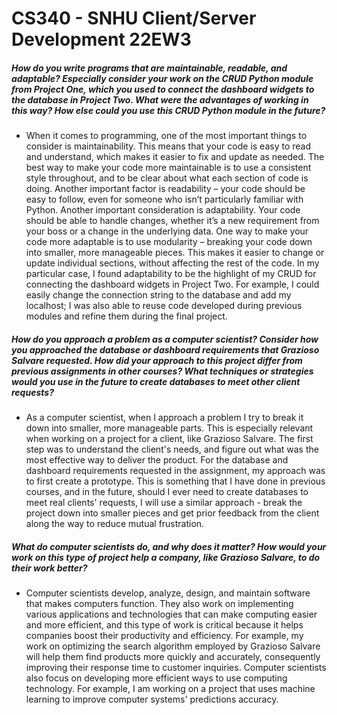 # CS340 - SNHU Client/Server Development 22EW3

##### How do you write programs that are maintainable, readable, and adaptable? Especially consider your work on the CRUD Python module from Project One, which you used to connect the dashboard widgets to the database in Project Two. What were the advantages of working in this way? How else could you use this CRUD Python module in the future?

- When it comes to programming, one of the most important things to consider is maintainability. This means that your code is easy to read and understand, which makes it easier to fix and update as needed. The best way to make your code more maintainable is to use a consistent style throughout, and to be clear about what each section of code is doing. Another important factor is readability – your code should be easy to follow, even for someone who isn’t particularly familiar with Python. Another important consideration is adaptability. Your code should be able to handle changes, whether it’s a new requirement from your boss or a change in the underlying data. One way to make your code more adaptable is to use modularity – breaking your code down into smaller, more manageable pieces. This makes it easier to change or update individual sections, without affecting the rest of the code. In my particular case, I found adaptability to be the highlight of my CRUD for connecting the dashboard widgets in Project Two. For example, I could easily change the connection string to the database and add my localhost; I was also able to reuse code developed during previous modules and refine them during the final project.

##### How do you approach a problem as a computer scientist? Consider how you approached the database or dashboard requirements that Grazioso Salvare requested. How did your approach to this project differ from previous assignments in other courses? What techniques or strategies would you use in the future to create databases to meet other client requests?

* As a computer scientist, when I approach a problem I try to break it down into smaller, more manageable parts. This is especially relevant when working on a project for a client, like Grazioso Salvare. The first step was to understand the client's needs, and figure out what was the most effective way to deliver the product. For the database and dashboard requirements requested in the assignment, my approach was to first create a prototype. This is something that I have done in previous courses, and in the future, should I ever need to create databases to meet real clients' requests, I will use a similar approach - break the project down into smaller pieces and get prior feedback from the client along the way to reduce mutual frustration.

##### What do computer scientists do, and why does it matter? How would your work on this type of project help a company, like Grazioso Salvare, to do their work better?

* Computer scientists develop, analyze, design, and maintain software that makes computers function. They also work on implementing various applications and technologies that can make computing easier and more efficient, and this type of work is critical because it helps companies boost their productivity and efficiency. For example, my work on optimizing the search algorithm employed by Grazioso Salvare will help them find products more quickly and accurately, consequently improving their response time to customer inquiries. Computer scientists also focus on developing more efficient ways to use computing technology. For example, I am working on a project that uses machine learning to improve computer systems' predictions accuracy.

